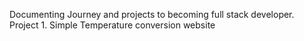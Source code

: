 Documenting Journey and projects to becoming full stack developer.
Project 1. Simple Temperature conversion website
